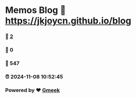 # Memos Blog :link: https://jkjoycn.github.io/blog 
### :page_facing_up: [2](https://jkjoycn.github.io/blog/tag.html) 
### :speech_balloon: 0 
### :hibiscus: 547 
### :alarm_clock: 2024-11-08 10:52:45 
### Powered by :heart: [Gmeek](https://github.com/Meekdai/Gmeek)
